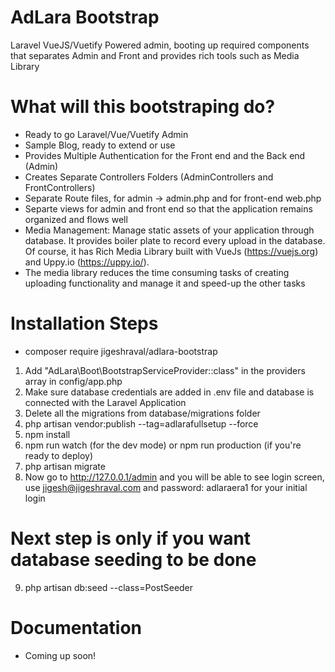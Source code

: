 # AdLara Bootstrap

Laravel VueJS/Vuetify Powered admin, booting up required components that separates Admin and Front and provides rich tools such as Media Library

# What will this bootstraping do? 

- Ready to go Laravel/Vue/Vuetify Admin
- Sample Blog, ready to extend or use
- Provides Multiple Authentication for the Front end and the Back end (Admin)
- Creates Separate Controllers Folders (AdminControllers and FrontControllers)
- Separate Route files, for admin -> admin.php and for front-end web.php 
- Separte views for admin and front end so that the application remains organized and flows well 
- Media Management: Manage static assets of your application through database. It provides boiler plate to record every upload in the database. Of course, it has Rich Media Library built with VueJs (https://vuejs.org) and Uppy.io (https://uppy.io/). 
- The media library reduces the time consuming tasks of creating uploading functionality and manage it and speed-up the other tasks 


# Installation Steps 

- composer require jigeshraval/adlara-bootstrap

1. Add "AdLara\Boot\BootstrapServiceProvider::class" in the providers array in config/app.php
2. Make sure database credentials are added in .env file and database is connected with the Laravel Application
3. Delete all the migrations from database/migrations folder
4. php artisan vendor:publish --tag=adlarafullsetup --force 
5. npm install 
6. npm run watch (for the dev mode) or npm run production (if you're ready to deploy)
7. php artisan migrate 
8. Now go to http://127.0.0.1/admin and you will be able to see login screen, use jigesh@jigeshraval.com and password: adlaraera1 for your initial login

# Next step is only if you want database seeding to be done
9. php artisan db:seed --class=PostSeeder

# Documentation

- Coming up soon!
